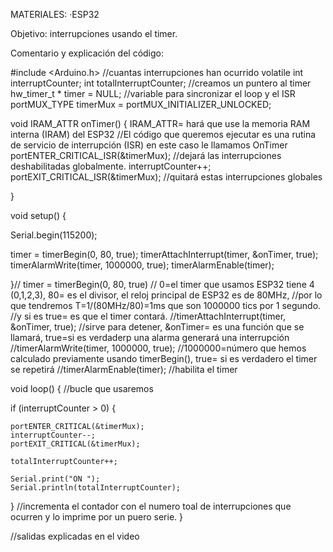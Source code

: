 MATERIALES:
·ESP32

Objetivo: interrupciones usando el timer.

Comentario y explicación del código:

#include <Arduino.h>
//cuantas interrupciones han ocurrido
volatile int interruptCounter;
int totalInterruptCounter;
 //creamos un puntero al timer
hw_timer_t * timer = NULL;
//variable para sincronizar el loop y el ISR
portMUX_TYPE timerMux = portMUX_INITIALIZER_UNLOCKED;
 
void IRAM_ATTR onTimer() { IRAM_ATTR=  hará que use la memoria RAM interna (IRAM) del ESP32
//El código que queremos ejecutar es una rutina de servicio de interrupción (ISR) en este caso le llamamos OnTimer
  portENTER_CRITICAL_ISR(&timerMux); //dejará las interrupciones deshabilitadas globalmente.
  interruptCounter++;
  portEXIT_CRITICAL_ISR(&timerMux); //quitará estas interrupciones globales
 
}
 
void setup() {
 
  Serial.begin(115200);
 
  timer = timerBegin(0, 80, true); 
  timerAttachInterrupt(timer, &onTimer, true);
  timerAlarmWrite(timer, 1000000, true); 
  timerAlarmEnable(timer); 
 
}// timer = timerBegin(0, 80, true)
 // 0=el timer  que usamos ESP32 tiene 4 (0,1,2,3), 80= es el divisor, el reloj principal de ESP32 es de 80MHz, 
  //por lo que tendremos T=1/(80MHz/80)=1ms que son 1000000 tics por 1 segundo.
  //y si es true= es que el timer contará.
  //timerAttachInterrupt(timer, &onTimer, true);
  //sirve para detener, &onTimer= es una función que se llamará, true=si es verdaderp una alarma generará una interrupción
  //timerAlarmWrite(timer, 1000000, true); 
  //1000000=número que hemos calculado previamente usando timerBegin(), true= si es verdadero el timer se repetirá
  //timerAlarmEnable(timer); 
  //habilita el timer
 
void loop() { //bucle que usaremos
 
  if (interruptCounter > 0) {
 
    portENTER_CRITICAL(&timerMux);
    interruptCounter--;
    portEXIT_CRITICAL(&timerMux);
 
    totalInterruptCounter++;
 
    Serial.print("ON ");
    Serial.println(totalInterruptCounter);
 
  }
  //incrementa el contador con el numero toal de interrupciones que ocurren y lo imprime por un puero serie.
}

//salidas explicadas en el video
